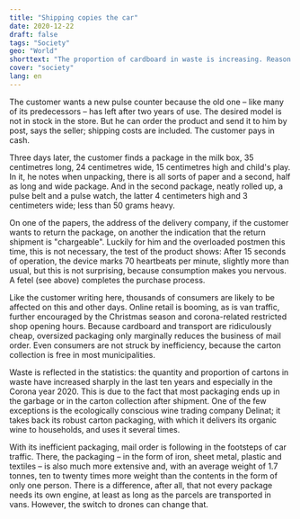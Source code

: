 ```yaml
---
title: "Shipping copies the car"
date: 2020-12-22
draft: false
tags: "Society"
geo: "World"
shorttext: "The proportion of cardboard in waste is increasing. Reason: In the mail order business there is a lot of packaging for little content. Like a car."
cover: "society"
lang: en
---
```


The customer wants a new pulse counter because the old one – like many of its predecessors – has left after two years of use. The desired model is not in stock in the store. But he can order the product and send it to him by post, says the seller; shipping costs are included. The customer pays in cash.

Three days later, the customer finds a package in the milk box, 35 centimetres long, 24 centimetres wide, 15 centimetres high and child's play. In it, he notes when unpacking, there is all sorts of paper and a second, half as long and wide package. And in the second package, neatly rolled up, a pulse belt and a pulse watch, the latter 4 centimeters high and 3 centimeters wide; less than 50 grams heavy.

On one of the papers, the address of the delivery company, if the customer wants to return the package, on another the indication that the return shipment is "chargeable". Luckily for him and the overloaded postmen this time, this is not necessary, the test of the product shows: After 15 seconds of operation, the device marks 70 heartbeats per minute, slightly more than usual, but this is not surprising, because consumption makes you nervous. A fetel (see above) completes the purchase process.

Like the customer writing here, thousands of consumers are likely to be affected on this and other days. Online retail is booming, as is van traffic, further encouraged by the Christmas season and corona-related restricted shop opening hours. Because cardboard and transport are ridiculously cheap, oversized packaging only marginally reduces the business of mail order. Even consumers are not struck by inefficiency, because the carton collection is free in most municipalities.

Waste is reflected in the statistics: the quantity and proportion of cartons in waste have increased sharply in the last ten years and especially in the Corona year 2020. This is due to the fact that most packaging ends up in the garbage or in the carton collection after shipment. One of the few exceptions is the ecologically conscious wine trading company Delinat; it takes back its robust carton packaging, with which it delivers its organic wine to households, and uses it several times.

With its inefficient packaging, mail order is following in the footsteps of car traffic. There, the packaging – in the form of iron, sheet metal, plastic and textiles – is also much more extensive and, with an average weight of 1.7 tonnes, ten to twenty times more weight than the contents in the form of only one person. There is a difference, after all, that not every package needs its own engine, at least as long as the parcels are transported in vans. However, the switch to drones can change that.
